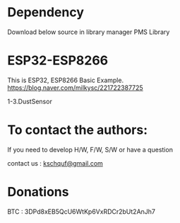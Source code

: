 # Dependency

  Download below source in library manager
  PMS Library 

# ESP32-ESP8266

   This is ESP32, ESP8266 Basic Example. 
   https://blog.naver.com/milkysc/221722387725
   
   1-3.DustSensor

# To contact the authors:

If you need to develop H/W, F/W, S/W or have a question

contact us : kschquf@gmail.com


# Donations

BTC : 3DPd8xEB5QcU6WtKp6VxRDCr2bUt2AnJh7
